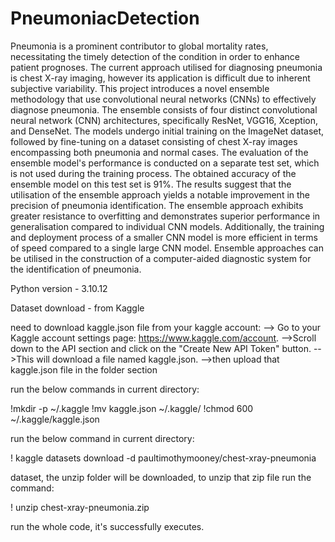 # PneumoniacDetection
Pneumonia is a prominent contributor to global mortality rates, necessitating the timely detection of the condition in order to enhance patient prognoses. The current approach utilised for diagnosing pneumonia is chest X-ray imaging, however its application is difficult due to inherent subjective variability. This project introduces a novel ensemble methodology that use convolutional neural networks (CNNs) to effectively diagnose pneumonia. The ensemble consists of four distinct convolutional neural network (CNN) architectures, specifically ResNet, VGG16, Xception, and DenseNet. The models undergo initial training on the ImageNet dataset, followed by fine-tuning on a dataset consisting of chest X-ray images encompassing both pneumonia and normal cases. The evaluation of the ensemble model's performance is conducted on a separate test set, which is not used during the training process. The obtained accuracy of the ensemble model on this test set is 91%. The results suggest that the utilisation of the ensemble approach yields a notable improvement in the precision of pneumonia identification. The ensemble approach exhibits greater resistance to overfitting and demonstrates superior performance in generalisation compared to individual CNN models. Additionally, the training and deployment process of a smaller CNN model is more efficient in terms of speed compared to a single large CNN model. Ensemble approaches can be utilised in the construction of a computer-aided diagnostic system for the identification of pneumonia.


Python version - 3.10.12 

Dataset download - from Kaggle 
 
need to download kaggle.json file from your kaggle account:
 --> Go to your Kaggle account settings page: https://www.kaggle.com/account.
 -->Scroll down to the API section and click on the "Create New API Token" button.
 -->This will download a file named kaggle.json.
 -->then upload that kaggle.json file in the folder section

run the below commands in current directory: 

 !mkdir -p ~/.kaggle
 !mv kaggle.json ~/.kaggle/
 !chmod 600 ~/.kaggle/kaggle.json

run the below command in current directory:

  ! kaggle datasets download -d paultimothymooney/chest-xray-pneumonia

dataset, the unzip folder will be downloaded, to unzip that zip file run the command:

  ! unzip chest-xray-pneumonia.zip

run the whole code, it's successfully executes.

